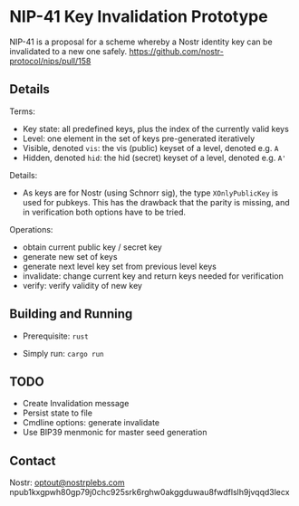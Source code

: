 # NIP-41 Key Invalidation Prototype

NIP-41 is a proposal for a scheme whereby a Nostr identity key can be invalidated to a new one safely.
https://github.com/nostr-protocol/nips/pull/158

## Details

Terms:
- Key state: all predefined keys, plus the index of the currently valid keys
- Level: one element in the set of keys pre-generated iteratively
- Visible, denoted `vis`: the vis (public) keyset of a level, denoted e.g. `A`
- Hidden, denoted `hid`: the hid (secret) keyset of a level, denoted e.g. `A'`


Details:
- As keys are for Nostr (using Schnorr sig), the type `XOnlyPublicKey` is used for pubkeys. This has the drawback that the parity is missing, and in verification both options have to be tried.


Operations:
- obtain current public key / secret key
- generate new set of keys
- generate next level key set from previous level keys
- invalidate: change current key and return keys needed for verification
- verify: verify validity of new key


## Building and Running

- Prerequisite: `rust`

- Simply run:  `cargo run`


## TODO

- Create Invalidation message
- Persist state to file
- Cmdline options: generate invalidate
- Use BIP39 menmonic for master seed generation


## Contact

Nostr: optout@nostrplebs.com npub1kxgpwh80gp79j0chc925srk6rghw0akggduwau8fwdflslh9jvqqd3lecx

